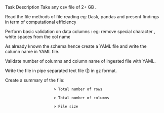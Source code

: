 Task Description
Take any csv file of 2+ GB .

Read the file methods of file reading eg: Dask, pandas and present findings in term of computational efficiency

Perform basic validation on data columns : eg: remove special character , white spaces from the col name

As already known the schema hence create a YAML file and write the column name in YAML file.

Validate number of columns and column name of ingested file with YAML.

Write the file in pipe separated text file (|) in gz format.

Create a summary of the file:

                          > Total number of rows

                          > Total number of columns

                          > File size
